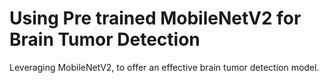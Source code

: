 # Using Pre trained MobileNetV2 for Brain Tumor Detection
Leveraging MobileNetV2, to offer an  effective brain tumor detection model.
